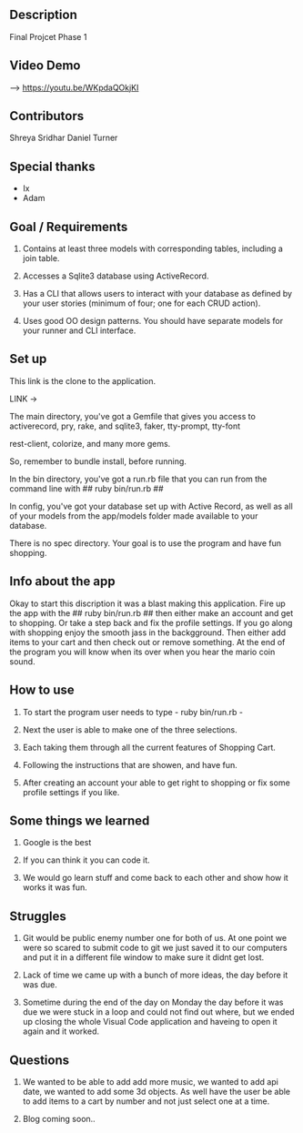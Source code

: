 ## Description

Final Projcet Phase 1 


## Video Demo
--> https://youtu.be/WKpdaQOkjKI


## Contributors 
Shreya Sridhar
Daniel Turner 


## Special thanks  
* Ix 
* Adam 


## Goal / Requirements 

1. Contains at least three models with corresponding tables, including a join table.

2. Accesses a Sqlite3 database using ActiveRecord.

3. Has a CLI that allows users to interact with your database as defined by your user stories (minimum of four; one for each CRUD action).

4. Uses good OO design patterns. You should have separate models for your runner and CLI interface.


## Set up 
This link is the clone to the application. 

LINK -> 

The main directory, you've got a Gemfile that gives you access to activerecord, pry, rake, and sqlite3, faker, tty-prompt, tty-font

rest-client, colorize, and many more gems.
 
So, remember to bundle install, before running. 

In the bin directory, you've got a run.rb file that you can run from the command line with ## ruby bin/run.rb ##

In config, you've got your database set up with Active Record, as well as all of your models from the app/models folder made available to your database.

There is no spec directory. Your goal is to use the program and have fun shopping. 


## Info about the app

Okay to start this discription it was a blast making this application. Fire up the app with the ## ruby bin/run.rb ## then either make an account and get to shopping. Or take a step back and fix the profile settings. If you go along with shopping enjoy the smooth jass in the backgground. Then either add items to your cart and then check out or remove something. At the end of the program you will know when its over when you hear the mario coin sound.



## How to use 

1. To start the program user needs to type - ruby bin/run.rb - 

2. Next the user is able to make one of the three selections. 

3. Each taking them through all the current features of Shopping Cart.

4. Following the instructions that are showen, and have fun. 

4. After creating an account your able to get right to shopping or fix some profile settings if you like. 



## Some things we learned 

1. Google is the best 

2. If you can think it you can code it. 

3. We would go learn stuff and come back to each other and show how it works it was fun.

## Struggles 

1. Git would be public enemy number one for both of us. At one point we were so scared to submit code to git we just saved it to our computers and put it in a different file window to make sure it didnt get lost.

2. Lack of time we came up with a bunch of more ideas, the day before it was due.

3. Sometime during the end of the day on Monday the day before it was due we were stuck in a loop and could not find out where, but we ended up closing the whole Visual Code application and haveing to open it again and it worked. 


## Questions 

1. We wanted to be able to add add more music, we wanted to add api date, we wanted to add some 3d objects. 
As well have the user be able to add items to a cart by number and not just select one at a time. 

2. Blog coming soon..

